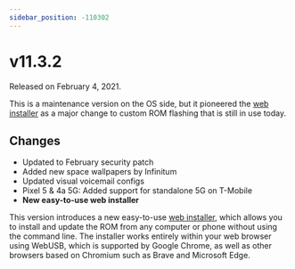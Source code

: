 ```yaml
---
sidebar_position: -110302
---
```


# v11.3.2

Released on February 4, 2021.

This is a maintenance version on the OS side, but it pioneered the [web installer](getting-started/install/web.mdx) as a major change to custom ROM flashing that is still in use today.

## Changes

- Updated to February security patch
- Added new space wallpapers by Infinitum
- Updated visual voicemail configs
- Pixel 5 & 4a 5G: Added support for standalone 5G on T-Mobile
- **New easy-to-use web installer**

This version introduces a new easy-to-use [web installer](getting-started/install/web.mdx), which allows you to install and update the ROM from any computer or phone without using the command line. The installer works entirely within your web browser using WebUSB, which is supported by Google Chrome, as well as other browsers based on Chromium such as Brave and Microsoft Edge.

